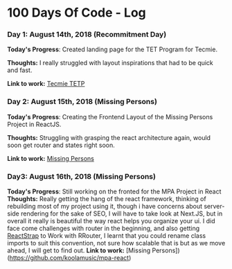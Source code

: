 # 100 Days Of Code - Log



### Day 1: August 14th, 2018 (Recommitment Day)

**Today's Progress**: Created landing page for the TET Program for Tecmie.

**Thoughts:** I really struggled with layout inspirations that had to be quick and fast.

**Link to work:** [Tecmie TETP](https://tet.tecmie.com)


### Day 2: August 15th, 2018 (Missing Persons)

**Today's Progress**: Creating the Frontend Layout of the Missing Persons Project in ReactJS.

**Thoughts:** Struggling with grasping the react architecture again, would soon get router and states right soon.

**Link to work:** [Missing Persons](https://github.com/koolamusic/mpa-react)


### Day3: August 16th, 2018 (Missing Persons)
**Today's Progress**: Still working on the fronted for the MPA Project in React
**Thoughts:** Really getting the hang of the react framework, thinking of rebuilding most of my project using it, though i 
have concerns about server-side rendering for the sake of SEO, I will have to take look at Next.JS, but in overall it really is 
beautiful the way react helps you organize your ui. I did face come challenges with router in the beginning, and also getting
[ReactStrap](https://reactstrap.github.io) to Work with RRouter, I learnt that you could rename class imports to suit this convention, not sure how scalable that is 
but as we move ahead, I will get to find out. 
**Link to work:** [Missing Persons])(https://github.com/koolamusic/mpa-react)




